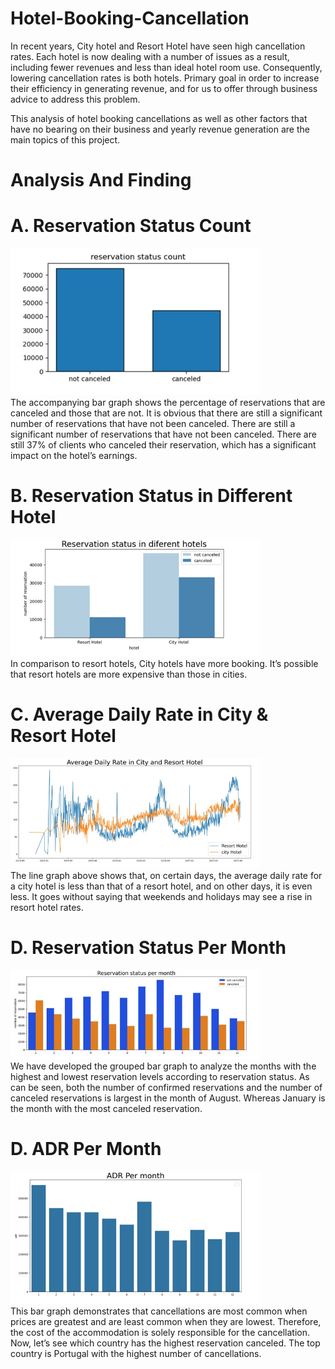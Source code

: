 # Hotel-Booking-Cancellation

In recent years, City hotel and Resort Hotel have seen high cancellation rates. Each hotel is now dealing with a number of issues as a result, including fewer revenues and less than ideal hotel room use. Consequently, lowering cancellation rates is both hotels. Primary goal in order to increase their efficiency in generating revenue, and for us to offer through business advice to address this problem.

This analysis of hotel booking cancellations as well as other factors that have no bearing on their business and yearly revenue generation are the main topics of this project.

# Analysis And Finding

# A. Reservation Status Count<br />
<img src="images/Reservation Status Count.jpg" width="400"><br />
The accompanying bar graph shows the percentage of reservations that are canceled and those that are not. It is obvious that there are still a significant number of reservations that have not been canceled. There are still a significant number of reservations that have not been canceled. There are still 37% of clients who canceled their reservation, which has a significant impact on the hotel’s earnings.

# B. Reservation Status in Different Hotel<br />
<img src="images/Reservation Status in Different Hotel.jpg" width="400"><br />
In comparison to resort hotels, City hotels have more booking. It’s possible that resort hotels are more expensive than those in cities.

# C. Average Daily Rate in City & Resort Hotel<br />
<img src="images/Average Daily Rate.jpg" width="400"><br />
The line graph above shows that, on certain days, the average daily rate for a city hotel is less than that of a resort hotel, and on other days, it is even less. It goes without saying that weekends and holidays may see a rise in resort hotel rates.

# D. Reservation Status Per Month<br />
<img src="images/Reservation Status Per Month.jpg" width="400"><br />
We have developed the grouped bar graph to analyze the months with the highest and lowest reservation levels according to reservation status. As can be seen, both the number of confirmed reservations and the number of canceled reservations is largest in the month of August. Whereas January is the month with the most canceled reservation.
# D. ADR Per Month<br />
<img src="images/Adr Per Month.jpg" width="400"><br />
This bar graph demonstrates that cancellations are most common when prices are greatest and are least common when they are lowest. Therefore, the cost of the accommodation is solely responsible for the cancellation.
 Now, let’s see which country has the highest reservation canceled. The top country is Portugal with the highest number of cancellations.


